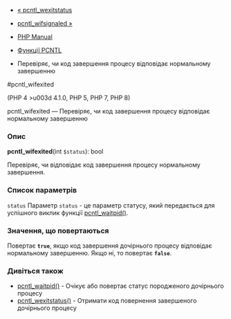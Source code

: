 - [« pcntl_wexitstatus](function.pcntl-wexitstatus.md)
- [pcntl_wifsignaled »](function.pcntl-wifsignaled.md)

- [PHP Manual](index.md)
- [Функції PCNTL](ref.pcntl.md)
- Перевіряє, чи код завершення процесу відповідає нормальному
завершенню

#pcntl_wifexited

(PHP 4 \>u003d 4.1.0, PHP 5, PHP 7, PHP 8)

pcntl_wifexited — Перевіряє, чи код завершення процесу відповідає
нормальному завершенню

### Опис

**pcntl_wifexited**(int `$status`): bool

Перевіряє, чи відповідає код завершення процесу нормальному
завершення.

### Список параметрів

`status`
Параметр `status` - це параметр статусу, який передається для успішного
виклик функції [pcntl_waitpid()](function.pcntl-waitpid.md).

### Значення, що повертаються

Повертає **`true`**, якщо код завершення дочірнього процесу
відповідає нормальному завершенню. Якщо ні, то повертає
**`false`**.

### Дивіться також

- [pcntl_waitpid()](function.pcntl-waitpid.md) - Очікує або
повертає статус породженого дочірнього процесу
- [pcntl_wexitstatus()](function.pcntl-wexitstatus.md) - Отримати
код повернення завершеного дочірнього процесу
